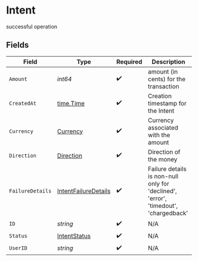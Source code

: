 # Intent

successful operation


## Fields

| Field                                                                               | Type                                                                                | Required                                                                            | Description                                                                         |
| ----------------------------------------------------------------------------------- | ----------------------------------------------------------------------------------- | ----------------------------------------------------------------------------------- | ----------------------------------------------------------------------------------- |
| `Amount`                                                                            | *int64*                                                                             | :heavy_check_mark:                                                                  | amount (in cents) for the transaction                                               |
| `CreatedAt`                                                                         | [time.Time](https://pkg.go.dev/time#Time)                                           | :heavy_check_mark:                                                                  | Creation timestamp for the Intent                                                   |
| `Currency`                                                                          | [Currency](../../models/shared/currency.md)                                         | :heavy_check_mark:                                                                  | Currency associated with the amount                                                 |
| `Direction`                                                                         | [Direction](../../models/shared/direction.md)                                       | :heavy_check_mark:                                                                  | Direction of the money                                                              |
| `FailureDetails`                                                                    | [IntentFailureDetails](../../models/shared/intentfailuredetails.md)                 | :heavy_check_mark:                                                                  | Failure details is non-null only for 'declined', 'error', 'timedout', 'chargedback' |
| `ID`                                                                                | *string*                                                                            | :heavy_check_mark:                                                                  | N/A                                                                                 |
| `Status`                                                                            | [IntentStatus](../../models/shared/intentstatus.md)                                 | :heavy_check_mark:                                                                  | N/A                                                                                 |
| `UserID`                                                                            | *string*                                                                            | :heavy_check_mark:                                                                  | N/A                                                                                 |